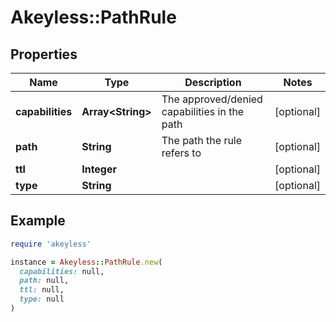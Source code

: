 # Akeyless::PathRule

## Properties

| Name | Type | Description | Notes |
| ---- | ---- | ----------- | ----- |
| **capabilities** | **Array&lt;String&gt;** | The approved/denied capabilities in the path | [optional] |
| **path** | **String** | The path the rule refers to | [optional] |
| **ttl** | **Integer** |  | [optional] |
| **type** | **String** |  | [optional] |

## Example

```ruby
require 'akeyless'

instance = Akeyless::PathRule.new(
  capabilities: null,
  path: null,
  ttl: null,
  type: null
)
```


